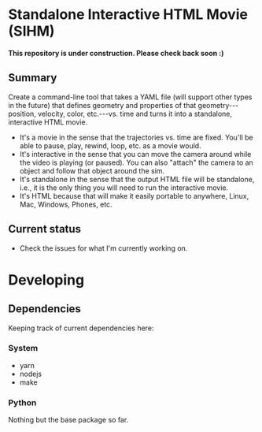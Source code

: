 # Standalone Interactive HTML Movie (SIHM)

**This repository is under construction. Please check back soon :)**

## Summary
Create a command-line tool that takes a YAML file (will support other types in the future) that defines geometry and properties of that geometry---position, velocity, color, etc.---vs. time and turns it into a standalone, interactive HTML movie. 
* It's a movie in the sense that the trajectories vs. time are fixed. You'll be able to pause, play, rewind, loop, etc. as a movie would. 
* It's interactive in the sense that you can move the camera around while the video is playing (or paused). You can also "attach" the camera to an object and follow that object around the sim.
* It's standalone in the sense that the output HTML file will be standalone, i.e., it is the only thing you will need to run the interactive movie.
* It's HTML because that will make it easily portable to anywhere, Linux, Mac, Windows, Phones, etc.

## Current status
* Check the issues for what I'm currently working on.

# Developing


## Dependencies
Keeping track of current dependencies here:

### System
* yarn
* nodejs
* make

### Python
Nothing but the base package so far.
